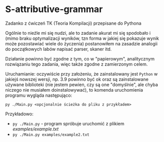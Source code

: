 # S-attributive-grammar
Zadanko z ćwiczeń TK (Teoria Kompilacji) przepisane do Pythona

Ogólnie to nieźle mi się nudzi, ale to zadanie akurat mi się spodobało i (mimo braku optymalizacji wyników, tzn forma w jakiej się pokazuje wynik może pozostawiać wiele do życzenia) postanowiłem na zasadzie analogii do początkowych labów napisać parser, skaner itd.

Działanie powinno być zgodne z tym, co w "papierowym", analitycznym rozwiązaniu tego zadania, więc także zgodne z zamierzonym celem.

Uruchamianie: oczywiście przy założeniu, że zainstalowany jest `Python` w jakiejś nowszej wersji, np. 3.9 powinno być ok oraz są zainstalowane używane biblioteki (nie jestem pewien, czy są one "domyślnie", ale chyba niczego nie musiałem doinstalowywać), to komenda uruchomienia programu wygląda następująco:

`py ./Main.py <opcjonalnie ścieżka do pliku z przykładem>`

Przykładowo:
- `py ./Main.py` - program spróbuje uruchomić z plikiem _examples/example.txt_
- `py ./Main.py examples/example2.txt`

